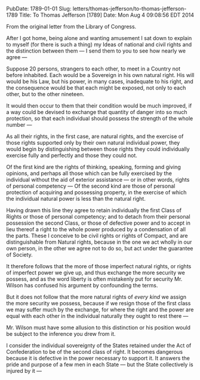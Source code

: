 PubDate: 1789-01-01
Slug: letters/thomas-jefferson/to-thomas-jefferson-1789
Title: To Thomas Jefferson [1789]
Date: Mon Aug  4 09:08:56 EDT 2014

   From the original letter from the Library of Congress.

   After I got home, being alone and wanting amusement I sat down to explain
   to myself (for there is such a thing) my Ideas of national and civil
   rights and the distinction between them &mdash; I send them to you to see how
   nearly we agree &mdash;

   Suppose 20 persons, strangers to each other, to meet in a Country not
   before inhabited. Each would be a Sovereign in his own natural right. His
   will would be his Law, but his power, in many cases, inadequate to his
   right, and the consequence would be that each might be exposed, not only
   to each other, but to the other nineteen. 
   
   It would then occur to them that
   their condition would be much improved, if a way could be devised to
   exchange that quantity of danger into so much protection, so that each
   individual should possess the strength of the whole number &mdash; 
   
   As all their rights, in the first case, are natural rights, and the 
   exercise of those rights supported only by their own natural individual power, 
   they would begin by distinguishing between those rights they could 
   individually exercise fully and perfectly and those they could not. 
   
   Of the first kind are the rights of thinking, speaking, forming and giving 
   opinions, and perhaps all those which can be fully exercised by the individual 
   without the aid of exterior assistance &mdash; or in other words, rights of 
   personal competency &mdash; Of the second kind are those of personal 
   protection of acquiring and possessing property, in the exercise of which the 
   individual natural power is less than the natural right.

   Having drawn this line they agree to retain individually the first Class
   of Rights or those of personal competency; and to detach from their
   personal possession the second Class, or those of defective power and to
   accept in lieu thereof a right to the whole power produced by a
   condensation of all the parts. These I conceive to be civil rights or
   rights of Compact, and are distinguishable from Natural rights, because in
   the one we act wholly in our own person, in the other we agree not to do
   so, but act under the guarantee of Society.

   It therefore follows that the more of those imperfect natural rights, or
   rights of imperfect power we give up, and thus exchange the more security
   we possess, and as the word liberty is often mistakenly put for security
   Mr. Wilson has confused his argument by confounding the terms. 
   
   But it does
   not follow that the more natural rights of *every kind* we assign the more
   security we possess, because if we resign those of the first class we may
   suffer much by the exchange, for where the right and the power are equal
   with each other in the individual naturally they ought to rest there &mdash; 

   Mr. Wilson must have some allusion to this distinction or his position
   would be subject to the inference you drew from it.

   I consider the individual sovereignty of the States retained under the Act
   of Confederation to be of the second class of right. It becomes dangerous
   because it is defective in the power necessary to support it. It answers
   the pride and purpose of a few men in each State &mdash; but the State
   collectively is injured by it &mdash;

  


